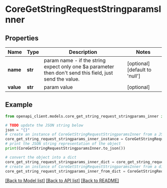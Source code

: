 # CoreGetStringRequestStringparamsInner


## Properties

Name | Type | Description | Notes
------------ | ------------- | ------------- | -------------
**name** | **str** | param name                             - if the string expect only one $a parameter then don&#39;t send this field, just send the value. | [optional] [default to 'null']
**value** | **str** | param value | [optional] 

## Example

```python
from openapi_client.models.core_get_string_request_stringparams_inner import CoreGetStringRequestStringparamsInner

# TODO update the JSON string below
json = "{}"
# create an instance of CoreGetStringRequestStringparamsInner from a JSON string
core_get_string_request_stringparams_inner_instance = CoreGetStringRequestStringparamsInner.from_json(json)
# print the JSON string representation of the object
print(CoreGetStringRequestStringparamsInner.to_json())

# convert the object into a dict
core_get_string_request_stringparams_inner_dict = core_get_string_request_stringparams_inner_instance.to_dict()
# create an instance of CoreGetStringRequestStringparamsInner from a dict
core_get_string_request_stringparams_inner_from_dict = CoreGetStringRequestStringparamsInner.from_dict(core_get_string_request_stringparams_inner_dict)
```
[[Back to Model list]](../README.md#documentation-for-models) [[Back to API list]](../README.md#documentation-for-api-endpoints) [[Back to README]](../README.md)



